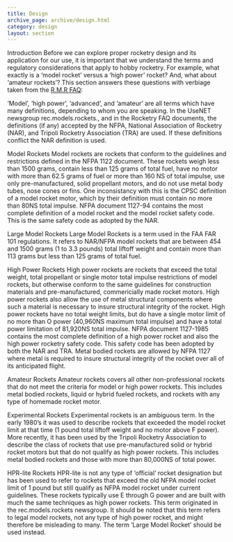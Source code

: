 ```yaml
---
title: Design
archive_page: archive/design.html
category: design
layout: section
---
```

Introduction Before we can explore proper rocketry design and its application for our use, it is important that we understand the terms and regulatory considerations that apply to hobby rocketry. For example, what exactly is a ‘model rocket’ versus a ‘high power’ rocket? And, what about ‘amateur rockets’? This section answers these questions with verbiage taken from the [R.M.R FAQ](http://www.ninfinger.org/~sven/rockets/rmrfaq.toc.html):

‘Model’, ‘high power’, ‘advanced’, and ‘amateur’ are all terms which have many definitions, depending to whom you are speaking. In the UseNET newsgroup rec.models.rockets., and in the Rocketry FAQ documents, the definitions (if any) accepted by the NFPA, National Association of Rocketry (NAR), and Tripoli Rocketry Association (TRA) are used. If these definitions conflict the NAR definition is used.

Model Rockets Model rockets are rockets that conform to the guidelines and restrictions defined in the NFPA 1122 document. These rockets weigh less than 1500 grams, contain less than 125 grams of total fuel, have no motor with more than 62.5 grams of fuel or more than 160 NS of total impulse, use only pre-manufactured, solid propellant motors, and do not use metal body tubes, nose cones or fins. One inconsistancy with this is the CPSC definition of a model rocket motor, which by their definition must contain no more than 80NS total impulse. NFPA document 1127-94 contains the most complete definition of a model rocket and the model rocket safety code. This is the same safety code as adopted by the NAR.

Large Model Rockets Large Model Rockets is a term used in the FAA FAR 101 regulations. It refers to NAR/NFPA model rockets that are between 454 and 1500 grams (1 to 3.3 pounds) total liftoff weight and contain more than 113 grams but less than 125 grams of total fuel.

High Power Rockets High power rockets are rockets that exceed the total weight, total propellant or single motor total impulse restrictions of model rockets, but otherwise conform to the same guidelines for construction materials and pre-manufactured, commericially made rocket motors. High power rockets also allow the use of metal structural components where such a material is necessary to insure structural integrity of the rocket. High power rockets have no total weight limits, but do have a single motor limit of no more than O power (40,960NS maximum total impulse) and have a total power limitation of 81,920NS total impulse. NFPA document 1127-1985 contains the most complete definition of a high power rocket and also the high power rocketry safety code. This safety code has been adopted by both the NAR and TRA. Metal bodied rockets are allowed by NFPA 1127 where metal is required to insure structural integrity of the rocket over all of its anticipated flight.

Amateur Rockets Amateur rockets covers all other non-professional rockets that do not meet the criteria for model or high power rockets. This includes metal bodied rockets, liquid or hybrid fueled rockets, and rockets with any type of homemade rocket motor.

Experimental Rockets Experimental rockets is an ambiguous term. In the early 1980’s it was used to describe rockets that exceeded the model rocket limit at that time (1 pound total liftoff weight and no motor above F power). More recently, it has been used by the Tripoli Rocketry Association to describe the class of rockets that use pre-manufactured solid or hybrid rocket motors but that do not qualify as high power rockets. This includes metal bodied rockets and those with more than 80,000NS of total power.

HPR-lite Rockets HPR-lite is not any type of ‘official’ rocket designation but has been used to refer to rockets that exceed the old NFPA model rocket limit of 1 pound but still qualify as NFPA model rocket under current guidelines. These rockets typically use E through G power and are built with much the same techniques as high power rockets. This term originated in the rec.models.rockets newsgroup. It should be noted that this term refers to legal model rockets, not any type of high power rocket, and might therefore be misleading to many. The term ‘Large Model Rocket’ should be used instead.

